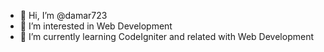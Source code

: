 - 👋 Hi, I’m @damar723
- 👀 I’m interested in Web Development
- 🌱 I’m currently learning CodeIgniter and related with Web Development

<!---
damar723/damar723 is a ✨ special ✨ repository because its `README.md` (this file) appears on your GitHub profile.
You can click the Preview link to take a look at your changes.
--->
